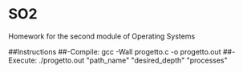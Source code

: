 # SO2
Homework for the second module of Operating Systems

##Instructions 
##-Compile: gcc -Wall progetto.c -o progetto.out 
##-Execute: ./progetto.out "path_name" "desired_depth" "processes"
